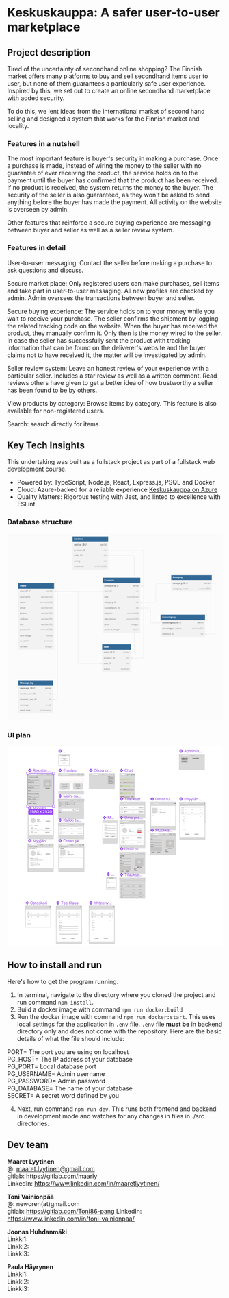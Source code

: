 # Keskuskauppa: A safer user-to-user marketplace

## Project description

Tired of the uncertainty of secondhand online shopping? The Finnish market offers many platforms to buy and sell secondhand items user to user, but none of them guarantees a particularly safe user experience. Inspired by this, we set out to create an online secondhand marketplace with added security.

To do this, we lent ideas from the international market of second hand selling and designed a system that works for the Finnish market and locality. 

### Features in a nutshell

The most important feature is buyer's security in making a purchase. Once a purchase is made, instead of wiring the money to the seller with no guarantee of ever receiving the product, the service holds on to the payment until the buyer has confirmed that the product has been received. If no product is received, the system returns the money to the buyer. The security of the seller is also guaranteed, as they won't be asked to send anything before the buyer has made the payment. All activity on the website is overseen by admin.

Other features that reinforce a secure buying experience are messaging between buyer and seller as well as a seller review system.

### Features in detail

User-to-user messaging: Contact the seller before making a purchase to ask questions and discuss.

Secure market place: Only registered users can make purchases, sell items and take part in user-to-user messaging. All new profiles are checked by admin. Admin oversees the transactions between buyer and seller. 

Secure buying experience: The service holds on to your money while you wait to receive your purchase. The seller confirms the shipment by logging the related tracking code on the website. When the buyer has received the product, they manually confirm it. Only then is the money wired to the seller. In case the seller has successfully sent the product with tracking information that can be found on the deliverer's website and the buyer claims not to have received it, the matter will be investigated by admin.

Seller review system: Leave an honest review of your experience with a particular seller. Includes a star review as well as a written comment. Read reviews others have given to get a better idea of how trustworthy a seller has been found to be by others.

View products by category: Browse items by category. This feature is also available for non-registered users.

Search: search directly for items.

## Key Tech Insights

This undertaking was built as a fullstack project as part of a fullstack web development course.

- Powered by: TypeScript, Node.js, React, Express.js, PSQL and Docker
- Cloud: Azure-backed for a reliable experience [Keskuskauppa on Azure](https://keskuskauppa-app.azurewebsites.net/)
- Quality Matters: Rigorous testing with Jest, and linted to excellence with ESLint.

### Database structure

![schema](./docs/database-structure.png)

### UI plan

![schema](./docs/UI-planning.png)

## How to install and run

Here's how to get the program running.

1. In terminal, navigate to the directory where you cloned the project and run command `npm install`. 
2. Build a docker image with command `npm run docker:build`
3. Run the docker image with command `npm run docker:start`. This uses local settings for the application in `.env` file. `.env` file **must be** in backend directory only and does not come with the repository. Here are the basic details of what the file should include:

PORT= The port you are using on localhost  
PG_HOST= The IP address of your database  
PG_PORT= Local database port  
PG_USERNAME= Admin username  
PG_PASSWORD= Admin password  
PG_DATABASE= The name of your database  
SECRET= A secret word defined by you  

4. Next, run command `npm run dev`. This runs both frontend and backend in development mode and watches for any changes in files in ./src directories.

## Dev team

**Maaret Lyytinen**  
@: maaret.lyytinen@gmail.com  
gitlab: https://gitlab.com/maarly  
LinkedIn: https://www.linkedin.com/in/maaretlyytinen/  

**Toni Vainionpää**  
@: neworen(at)gmail.com  
gitlab: https://gitlab.com/Toni86-pang
LinkedIn:  https://www.linkedin.com/in/toni-vainionpaa/

**Joonas Huhdanmäki**  
Linkki1:  
Linkki2:  
Linkki3:  

**Paula Häyrynen**  
Linkki1:  
Linkki2:  
Linkki3:  
